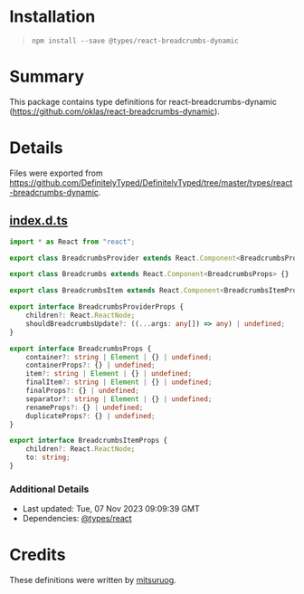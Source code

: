 # Installation
> `npm install --save @types/react-breadcrumbs-dynamic`

# Summary
This package contains type definitions for react-breadcrumbs-dynamic (https://github.com/oklas/react-breadcrumbs-dynamic).

# Details
Files were exported from https://github.com/DefinitelyTyped/DefinitelyTyped/tree/master/types/react-breadcrumbs-dynamic.
## [index.d.ts](https://github.com/DefinitelyTyped/DefinitelyTyped/tree/master/types/react-breadcrumbs-dynamic/index.d.ts)
````ts
import * as React from "react";

export class BreadcrumbsProvider extends React.Component<BreadcrumbsProviderProps> {}

export class Breadcrumbs extends React.Component<BreadcrumbsProps> {}

export class BreadcrumbsItem extends React.Component<BreadcrumbsItemProps> {}

export interface BreadcrumbsProviderProps {
    children?: React.ReactNode;
    shouldBreadcrumbsUpdate?: ((...args: any[]) => any) | undefined;
}

export interface BreadcrumbsProps {
    container?: string | Element | {} | undefined;
    containerProps?: {} | undefined;
    item?: string | Element | {} | undefined;
    finalItem?: string | Element | {} | undefined;
    finalProps?: {} | undefined;
    separator?: string | Element | {} | undefined;
    renameProps?: {} | undefined;
    duplicateProps?: {} | undefined;
}

export interface BreadcrumbsItemProps {
    children?: React.ReactNode;
    to: string;
}

````

### Additional Details
 * Last updated: Tue, 07 Nov 2023 09:09:39 GMT
 * Dependencies: [@types/react](https://npmjs.com/package/@types/react)

# Credits
These definitions were written by [mitsuruog](https://github.com/mitsuruog).
